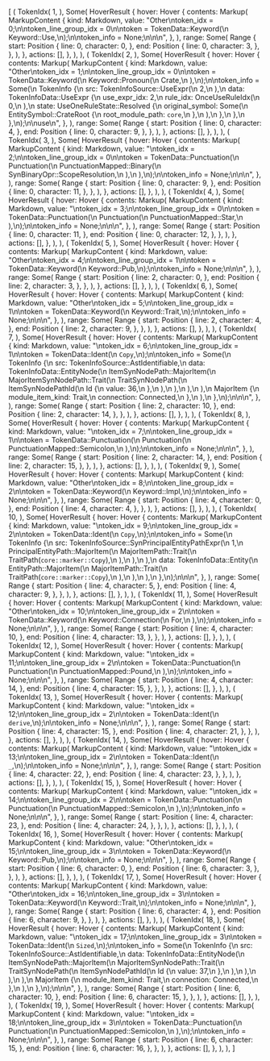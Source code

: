 [
    (
        TokenIdx(
            1,
        ),
        Some(
            HoverResult {
                hover: Hover {
                    contents: Markup(
                        MarkupContent {
                            kind: Markdown,
                            value: "Other\ntoken_idx = 0;\n\ntoken_line_group_idx = 0\n\ntoken = TokenData::Keyword(\n    Keyword::Use,\n);\n\ntoken_info = None;\n\n\n",
                        },
                    ),
                    range: Some(
                        Range {
                            start: Position {
                                line: 0,
                                character: 0,
                            },
                            end: Position {
                                line: 0,
                                character: 3,
                            },
                        },
                    ),
                },
                actions: [],
            },
        ),
    ),
    (
        TokenIdx(
            2,
        ),
        Some(
            HoverResult {
                hover: Hover {
                    contents: Markup(
                        MarkupContent {
                            kind: Markdown,
                            value: "Other\ntoken_idx = 1;\n\ntoken_line_group_idx = 0\n\ntoken = TokenData::Keyword(\n    Keyword::Pronoun(\n        Crate,\n    ),\n);\n\ntoken_info = Some(\n    TokenInfo {\n        src: TokenInfoSource::UseExpr(\n            2,\n        ),\n        data: TokenInfoData::UseExpr {\n            use_expr_idx: 2,\n            rule_idx: OnceUseRuleIdx(\n                0,\n            ),\n            state: UseOneRuleState::Resolved {\n                original_symbol: Some(\n                    EntitySymbol::CrateRoot {\n                        root_module_path: `core`,\n                    },\n                ),\n            },\n        },\n    },\n);\n\nuse\n",
                        },
                    ),
                    range: Some(
                        Range {
                            start: Position {
                                line: 0,
                                character: 4,
                            },
                            end: Position {
                                line: 0,
                                character: 9,
                            },
                        },
                    ),
                },
                actions: [],
            },
        ),
    ),
    (
        TokenIdx(
            3,
        ),
        Some(
            HoverResult {
                hover: Hover {
                    contents: Markup(
                        MarkupContent {
                            kind: Markdown,
                            value: "\ntoken_idx = 2;\n\ntoken_line_group_idx = 0\n\ntoken = TokenData::Punctuation(\n    Punctuation(\n        PunctuationMapped::Binary(\n            SynBinaryOpr::ScopeResolution,\n        ),\n    ),\n);\n\ntoken_info = None;\n\n\n",
                        },
                    ),
                    range: Some(
                        Range {
                            start: Position {
                                line: 0,
                                character: 9,
                            },
                            end: Position {
                                line: 0,
                                character: 11,
                            },
                        },
                    ),
                },
                actions: [],
            },
        ),
    ),
    (
        TokenIdx(
            4,
        ),
        Some(
            HoverResult {
                hover: Hover {
                    contents: Markup(
                        MarkupContent {
                            kind: Markdown,
                            value: "\ntoken_idx = 3;\n\ntoken_line_group_idx = 0\n\ntoken = TokenData::Punctuation(\n    Punctuation(\n        PunctuationMapped::Star,\n    ),\n);\n\ntoken_info = None;\n\n\n",
                        },
                    ),
                    range: Some(
                        Range {
                            start: Position {
                                line: 0,
                                character: 11,
                            },
                            end: Position {
                                line: 0,
                                character: 12,
                            },
                        },
                    ),
                },
                actions: [],
            },
        ),
    ),
    (
        TokenIdx(
            5,
        ),
        Some(
            HoverResult {
                hover: Hover {
                    contents: Markup(
                        MarkupContent {
                            kind: Markdown,
                            value: "Other\ntoken_idx = 4;\n\ntoken_line_group_idx = 1\n\ntoken = TokenData::Keyword(\n    Keyword::Pub,\n);\n\ntoken_info = None;\n\n\n",
                        },
                    ),
                    range: Some(
                        Range {
                            start: Position {
                                line: 2,
                                character: 0,
                            },
                            end: Position {
                                line: 2,
                                character: 3,
                            },
                        },
                    ),
                },
                actions: [],
            },
        ),
    ),
    (
        TokenIdx(
            6,
        ),
        Some(
            HoverResult {
                hover: Hover {
                    contents: Markup(
                        MarkupContent {
                            kind: Markdown,
                            value: "Other\ntoken_idx = 5;\n\ntoken_line_group_idx = 1\n\ntoken = TokenData::Keyword(\n    Keyword::Trait,\n);\n\ntoken_info = None;\n\n\n",
                        },
                    ),
                    range: Some(
                        Range {
                            start: Position {
                                line: 2,
                                character: 4,
                            },
                            end: Position {
                                line: 2,
                                character: 9,
                            },
                        },
                    ),
                },
                actions: [],
            },
        ),
    ),
    (
        TokenIdx(
            7,
        ),
        Some(
            HoverResult {
                hover: Hover {
                    contents: Markup(
                        MarkupContent {
                            kind: Markdown,
                            value: "\ntoken_idx = 6;\n\ntoken_line_group_idx = 1\n\ntoken = TokenData::Ident(\n    `Copy`,\n);\n\ntoken_info = Some(\n    TokenInfo {\n        src: TokenInfoSource::AstIdentifiable,\n        data: TokenInfoData::EntityNode(\n            ItemSynNodePath::MajorItem(\n                MajorItemSynNodePath::Trait(\n                    TraitSynNodePath(\n                        ItemSynNodePathId(\n                            Id {\n                                value: 36,\n                            },\n                        ),\n                    ),\n                ),\n            ),\n            MajorItem {\n                module_item_kind: Trait,\n                connection: Connected,\n            },\n        ),\n    },\n);\n\n\n",
                        },
                    ),
                    range: Some(
                        Range {
                            start: Position {
                                line: 2,
                                character: 10,
                            },
                            end: Position {
                                line: 2,
                                character: 14,
                            },
                        },
                    ),
                },
                actions: [],
            },
        ),
    ),
    (
        TokenIdx(
            8,
        ),
        Some(
            HoverResult {
                hover: Hover {
                    contents: Markup(
                        MarkupContent {
                            kind: Markdown,
                            value: "\ntoken_idx = 7;\n\ntoken_line_group_idx = 1\n\ntoken = TokenData::Punctuation(\n    Punctuation(\n        PunctuationMapped::Semicolon,\n    ),\n);\n\ntoken_info = None;\n\n\n",
                        },
                    ),
                    range: Some(
                        Range {
                            start: Position {
                                line: 2,
                                character: 14,
                            },
                            end: Position {
                                line: 2,
                                character: 15,
                            },
                        },
                    ),
                },
                actions: [],
            },
        ),
    ),
    (
        TokenIdx(
            9,
        ),
        Some(
            HoverResult {
                hover: Hover {
                    contents: Markup(
                        MarkupContent {
                            kind: Markdown,
                            value: "Other\ntoken_idx = 8;\n\ntoken_line_group_idx = 2\n\ntoken = TokenData::Keyword(\n    Keyword::Impl,\n);\n\ntoken_info = None;\n\n\n",
                        },
                    ),
                    range: Some(
                        Range {
                            start: Position {
                                line: 4,
                                character: 0,
                            },
                            end: Position {
                                line: 4,
                                character: 4,
                            },
                        },
                    ),
                },
                actions: [],
            },
        ),
    ),
    (
        TokenIdx(
            10,
        ),
        Some(
            HoverResult {
                hover: Hover {
                    contents: Markup(
                        MarkupContent {
                            kind: Markdown,
                            value: "\ntoken_idx = 9;\n\ntoken_line_group_idx = 2\n\ntoken = TokenData::Ident(\n    `Copy`,\n);\n\ntoken_info = Some(\n    TokenInfo {\n        src: TokenInfoSource::SynPrincipalEntityPathExpr(\n            1,\n            PrincipalEntityPath::MajorItem(\n                MajorItemPath::Trait(\n                    TraitPath(`core::marker::Copy`),\n                ),\n            ),\n        ),\n        data: TokenInfoData::Entity(\n            EntityPath::MajorItem(\n                MajorItemPath::Trait(\n                    TraitPath(`core::marker::Copy`),\n                ),\n            ),\n        ),\n    },\n);\n\n\n",
                        },
                    ),
                    range: Some(
                        Range {
                            start: Position {
                                line: 4,
                                character: 5,
                            },
                            end: Position {
                                line: 4,
                                character: 9,
                            },
                        },
                    ),
                },
                actions: [],
            },
        ),
    ),
    (
        TokenIdx(
            11,
        ),
        Some(
            HoverResult {
                hover: Hover {
                    contents: Markup(
                        MarkupContent {
                            kind: Markdown,
                            value: "Other\ntoken_idx = 10;\n\ntoken_line_group_idx = 2\n\ntoken = TokenData::Keyword(\n    Keyword::Connection(\n        For,\n    ),\n);\n\ntoken_info = None;\n\n\n",
                        },
                    ),
                    range: Some(
                        Range {
                            start: Position {
                                line: 4,
                                character: 10,
                            },
                            end: Position {
                                line: 4,
                                character: 13,
                            },
                        },
                    ),
                },
                actions: [],
            },
        ),
    ),
    (
        TokenIdx(
            12,
        ),
        Some(
            HoverResult {
                hover: Hover {
                    contents: Markup(
                        MarkupContent {
                            kind: Markdown,
                            value: "\ntoken_idx = 11;\n\ntoken_line_group_idx = 2\n\ntoken = TokenData::Punctuation(\n    Punctuation(\n        PunctuationMapped::Pound,\n    ),\n);\n\ntoken_info = None;\n\n\n",
                        },
                    ),
                    range: Some(
                        Range {
                            start: Position {
                                line: 4,
                                character: 14,
                            },
                            end: Position {
                                line: 4,
                                character: 15,
                            },
                        },
                    ),
                },
                actions: [],
            },
        ),
    ),
    (
        TokenIdx(
            13,
        ),
        Some(
            HoverResult {
                hover: Hover {
                    contents: Markup(
                        MarkupContent {
                            kind: Markdown,
                            value: "\ntoken_idx = 12;\n\ntoken_line_group_idx = 2\n\ntoken = TokenData::Ident(\n    `derive`,\n);\n\ntoken_info = None;\n\n\n",
                        },
                    ),
                    range: Some(
                        Range {
                            start: Position {
                                line: 4,
                                character: 15,
                            },
                            end: Position {
                                line: 4,
                                character: 21,
                            },
                        },
                    ),
                },
                actions: [],
            },
        ),
    ),
    (
        TokenIdx(
            14,
        ),
        Some(
            HoverResult {
                hover: Hover {
                    contents: Markup(
                        MarkupContent {
                            kind: Markdown,
                            value: "\ntoken_idx = 13;\n\ntoken_line_group_idx = 2\n\ntoken = TokenData::Ident(\n    `_`,\n);\n\ntoken_info = None;\n\n\n",
                        },
                    ),
                    range: Some(
                        Range {
                            start: Position {
                                line: 4,
                                character: 22,
                            },
                            end: Position {
                                line: 4,
                                character: 23,
                            },
                        },
                    ),
                },
                actions: [],
            },
        ),
    ),
    (
        TokenIdx(
            15,
        ),
        Some(
            HoverResult {
                hover: Hover {
                    contents: Markup(
                        MarkupContent {
                            kind: Markdown,
                            value: "\ntoken_idx = 14;\n\ntoken_line_group_idx = 2\n\ntoken = TokenData::Punctuation(\n    Punctuation(\n        PunctuationMapped::Semicolon,\n    ),\n);\n\ntoken_info = None;\n\n\n",
                        },
                    ),
                    range: Some(
                        Range {
                            start: Position {
                                line: 4,
                                character: 23,
                            },
                            end: Position {
                                line: 4,
                                character: 24,
                            },
                        },
                    ),
                },
                actions: [],
            },
        ),
    ),
    (
        TokenIdx(
            16,
        ),
        Some(
            HoverResult {
                hover: Hover {
                    contents: Markup(
                        MarkupContent {
                            kind: Markdown,
                            value: "Other\ntoken_idx = 15;\n\ntoken_line_group_idx = 3\n\ntoken = TokenData::Keyword(\n    Keyword::Pub,\n);\n\ntoken_info = None;\n\n\n",
                        },
                    ),
                    range: Some(
                        Range {
                            start: Position {
                                line: 6,
                                character: 0,
                            },
                            end: Position {
                                line: 6,
                                character: 3,
                            },
                        },
                    ),
                },
                actions: [],
            },
        ),
    ),
    (
        TokenIdx(
            17,
        ),
        Some(
            HoverResult {
                hover: Hover {
                    contents: Markup(
                        MarkupContent {
                            kind: Markdown,
                            value: "Other\ntoken_idx = 16;\n\ntoken_line_group_idx = 3\n\ntoken = TokenData::Keyword(\n    Keyword::Trait,\n);\n\ntoken_info = None;\n\n\n",
                        },
                    ),
                    range: Some(
                        Range {
                            start: Position {
                                line: 6,
                                character: 4,
                            },
                            end: Position {
                                line: 6,
                                character: 9,
                            },
                        },
                    ),
                },
                actions: [],
            },
        ),
    ),
    (
        TokenIdx(
            18,
        ),
        Some(
            HoverResult {
                hover: Hover {
                    contents: Markup(
                        MarkupContent {
                            kind: Markdown,
                            value: "\ntoken_idx = 17;\n\ntoken_line_group_idx = 3\n\ntoken = TokenData::Ident(\n    `Sized`,\n);\n\ntoken_info = Some(\n    TokenInfo {\n        src: TokenInfoSource::AstIdentifiable,\n        data: TokenInfoData::EntityNode(\n            ItemSynNodePath::MajorItem(\n                MajorItemSynNodePath::Trait(\n                    TraitSynNodePath(\n                        ItemSynNodePathId(\n                            Id {\n                                value: 37,\n                            },\n                        ),\n                    ),\n                ),\n            ),\n            MajorItem {\n                module_item_kind: Trait,\n                connection: Connected,\n            },\n        ),\n    },\n);\n\n\n",
                        },
                    ),
                    range: Some(
                        Range {
                            start: Position {
                                line: 6,
                                character: 10,
                            },
                            end: Position {
                                line: 6,
                                character: 15,
                            },
                        },
                    ),
                },
                actions: [],
            },
        ),
    ),
    (
        TokenIdx(
            19,
        ),
        Some(
            HoverResult {
                hover: Hover {
                    contents: Markup(
                        MarkupContent {
                            kind: Markdown,
                            value: "\ntoken_idx = 18;\n\ntoken_line_group_idx = 3\n\ntoken = TokenData::Punctuation(\n    Punctuation(\n        PunctuationMapped::Semicolon,\n    ),\n);\n\ntoken_info = None;\n\n\n",
                        },
                    ),
                    range: Some(
                        Range {
                            start: Position {
                                line: 6,
                                character: 15,
                            },
                            end: Position {
                                line: 6,
                                character: 16,
                            },
                        },
                    ),
                },
                actions: [],
            },
        ),
    ),
]